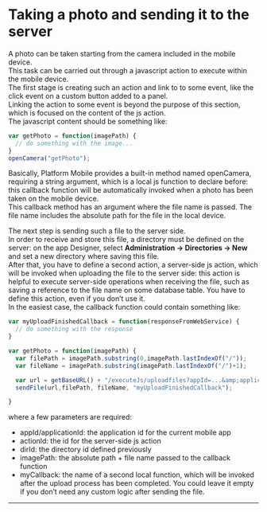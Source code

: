 # Taking a photo and sending it to the server

A photo can be taken starting from the camera included in the mobile device.  
This task can be carried out through a javascript action to execute within the mobile device.  
The first stage is creating such an action and link to to some event, like the click event on a custom button added to a panel.  
Linking the action to some event is beyond the purpose of this section, which is focused on the content of the js action.  
The javascript content should be something like:

```js
var getPhoto = function(imagePath) {
  // do something with the image...
}
openCamera("getPhoto");
```

Basically, Platform Mobile provides a built-in method named openCamera, requiring a string argument, which is a local js function to declare before: this callback function will be automatically invoked when a photo has been taken on the mobile device.  
This callback method has an argument where the file name is passed. The file name includes the absolute path for the file in the local device.

The next step is sending such a file to the server side.  
In order to receive and store this file, a directory must be defined on the server: on the app Designer, select  **Administration -&gt; Directories -&gt; New**  and set a new directory where saving this file.  
After that, you have to define a second action, a server-side js action, which will be invoked when uploading the file to the server side: this action is helpful to execute server-side operations when receiving the file, such as saving a reference to the file name on some database table. You have to define this action, even if you don’t use it.  
In the easiest case, the callback function could contain something like:

```js
var myUploadFinishedCallback = function(responseFromWebService) {
  // do something with the response
}

var getPhoto = function(imagePath) { 
  var filePath = imagePath.substring(0,imagePath.lastIndexOf("/"));
  var fileName = imagePath.substring(imagePath.lastIndexOf("/")+1);

  var url = getBaseURL() + "/executeJs/uploadfiles?appId=...&amp;applicationId=...&amp;actionId=...&amp;dirId=...&amp;unzip=false&amp;restfulToken="+getToken();
  sendFile(url,filePath, fileName, "myUploadFinishedCallback");

}
```

where a few parameters are required:

* appId/applicationId: the application id for the current mobile app
* actionId: the id for the server-side js action
* dirId: the directory id defined previously
* imagePath: the absolute path + file name passed to the callback function
* myCallback: the name of a second local function, which will be invoked after the upload process has been completed. You could leave it empty if you don’t need any custom logic after sending the file.

---



